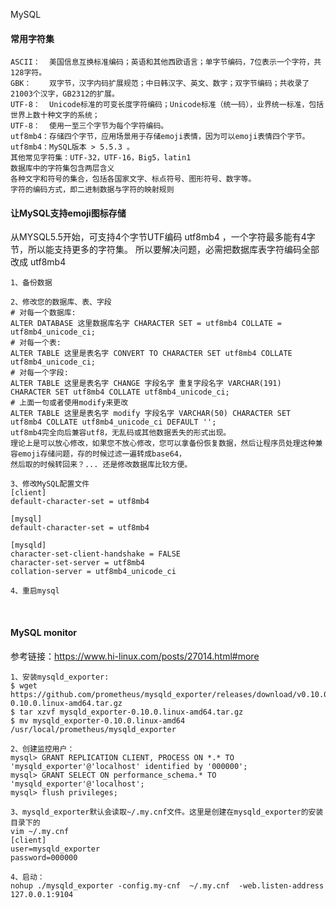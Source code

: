 MySQL 


#### 常用字符集
    ASCII：  美国信息互换标准编码；英语和其他西欧语言；单字节编码，7位表示一个字符，共128字符。
    GBK：    双字节，汉字内码扩展规范；中日韩汉字、英文、数字；双字节编码；共收录了21003个汉字，GB2312的扩展。
    UTF-8：  Unicode标准的可变长度字符编码；Unicode标准（统一码），业界统一标准，包括世界上数十种文字的系统；
    UTF-8：  使用一至三个字节为每个字符编码。
    utf8mb4：存储四个字节，应用场景用于存储emoji表情，因为可以emoji表情四个字节。
    utf8mb4：MySQL版本 > 5.5.3 。
    其他常见字符集：UTF-32，UTF-16，Big5，latin1
    数据库中的字符集包含两层含义
    各种文字和符号的集合，包括各国家文字、标点符号、图形符号、数字等。
    字符的编码方式，即二进制数据与字符的映射规则


#### 让MySQL支持emoji图标存储
从MYSQL5.5开始，可支持4个字节UTF编码 utf8mb4 ，一个字符最多能有4字节，所以能支持更多的字符集。
所以要解决问题，必需把数据库表字符编码全部改成 utf8mb4

    1、备份数据
    
    2、修改您的数据库、表、字段
    # 对每一个数据库:
    ALTER DATABASE 这里数据库名字 CHARACTER SET = utf8mb4 COLLATE = utf8mb4_unicode_ci;
    # 对每一个表:
    ALTER TABLE 这里是表名字 CONVERT TO CHARACTER SET utf8mb4 COLLATE utf8mb4_unicode_ci;
    # 对每一个字段:
    ALTER TABLE 这里是表名字 CHANGE 字段名字 重复字段名字 VARCHAR(191) CHARACTER SET utf8mb4 COLLATE utf8mb4_unicode_ci;
    # 上面一句或者使用modify来更改
    ALTER TABLE 这里是表名字 modify 字段名字 VARCHAR(50) CHARACTER SET utf8mb4 COLLATE utf8mb4_unicode_ci DEFAULT '';
    utf8mb4完全向后兼容utf8，无乱码或其他数据丢失的形式出现。
    理论上是可以放心修改，如果您不放心修改，您可以拿备份恢复数据，然后让程序员处理这种兼容emoji存储问题，存的时候过滤一遍转成base64，
    然后取的时候转回来？... 还是修改数据库比较方便。

    3、修改MySQL配置文件
    [client]
    default-character-set = utf8mb4

    [mysql]
    default-character-set = utf8mb4

    [mysqld]
    character-set-client-handshake = FALSE
    character-set-server = utf8mb4
    collation-server = utf8mb4_unicode_ci
    
    4、重启mysql

    


#### MySQL monitor

参考链接：https://www.hi-linux.com/posts/27014.html#more

    1、安装mysqld_exporter:
    $ wget https://github.com/prometheus/mysqld_exporter/releases/download/v0.10.0/mysqld_exporter-0.10.0.linux-amd64.tar.gz
    $ tar xzvf mysqld_exporter-0.10.0.linux-amd64.tar.gz
    $ mv mysqld_exporter-0.10.0.linux-amd64 /usr/local/prometheus/mysqld_exporter

    2、创建监控用户：
    mysql> GRANT REPLICATION CLIENT, PROCESS ON *.* TO 'mysqld_exporter'@'localhost' identified by '000000';
    mysql> GRANT SELECT ON performance_schema.* TO 'mysqld_exporter'@'localhost';
    mysql> flush privileges;

    3、mysqld_exporter默认会读取~/.my.cnf文件。这里是创建在mysqld_exporter的安装目录下的
    vim ~/.my.cnf
    [client]
    user=mysqld_exporter
    password=000000

    4、启动：
    nohup ./mysqld_exporter -config.my-cnf  ~/.my.cnf  -web.listen-address 127.0.0.1:9104






